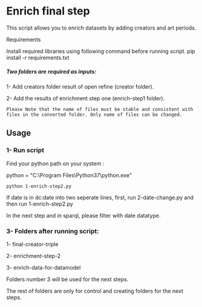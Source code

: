 # Enrich final step
This script allows you to enrich datasets by adding creators and art periods.

Requirements

Install required libraries using following command before running script. pip install -r requirements.txt

##### Two folders are required as inputs:
1- Add creators folder result of open refine (creator folder).

2- Add the results of enrichment step one (enrich-step1 folder).

`Please Note that the name of files must be stable and consistent with files in the converted folder.
Only name of files can be changed.`

## Usage

### 1- Run script

Find your python path on your system :

python = "C:\Program Files\Python37\python.exe"

`python 1-enrich-step2.py`

If date is in dc:date into two seperate lines, first, run 2-date-change.py and then run  1-enrich-step2.py

In the next step and in sparql, please filter with date datatype.

### 3- Folders after running script:

1- final-creator-triple

2- enrichment-step-2

3- enrich-data-for-datamodel

Folders number 3 will be used for the next steps.

The rest of folders are only for control and creating folders for the next steps.